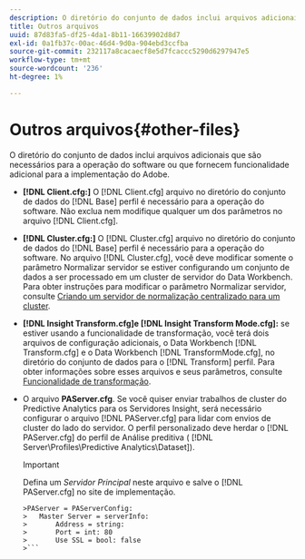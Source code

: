 ```yaml
---
description: O diretório do conjunto de dados inclui arquivos adicionais que são necessários para a operação do software ou que fornecem funcionalidade adicional para a implementação do Adobe.
title: Outros arquivos
uuid: 87d83fa5-df25-4da1-8b11-16639902d8d7
exl-id: 0a1fb37c-00ac-46d4-9d0a-904ebd3ccfba
source-git-commit: 232117a8cacaecf8e5d7fcaccc5290d6297947e5
workflow-type: tm+mt
source-wordcount: '236'
ht-degree: 1%

---
```


# Outros arquivos{#other-files}

O diretório do conjunto de dados inclui arquivos adicionais que são necessários para a operação do software ou que fornecem funcionalidade adicional para a implementação do Adobe.

* **[!DNL Client.cfg:]** O  [!DNL Client.cfg] arquivo no diretório do conjunto de dados do  [!DNL Base] perfil é necessário para a operação do software. Não exclua nem modifique qualquer um dos parâmetros no arquivo [!DNL Client.cfg].

* **[!DNL Cluster.cfg:]** O  [!DNL Cluster.cfg] arquivo no diretório do conjunto de dados do  [!DNL Base] perfil é necessário para a operação do software. No arquivo [!DNL Cluster.cfg], você deve modificar somente o parâmetro Normalizar servidor se estiver configurando um conjunto de dados a ser processado em um cluster de servidor do Data Workbench. Para obter instruções para modificar o parâmetro Normalizar servidor, consulte [Criando um servidor de normalização centralizado para um cluster](../../../home/c-dataset-const-proc/c-log-proc-config-file/c-ins-svr-file-svr-unit.md).

* **[!DNL Insight Transform.cfg]e  [!DNL Insight Transform Mode.cfg]:** se estiver usando a funcionalidade de transformação, você terá dois arquivos de configuração adicionais, o Data Workbench  [!DNL Transform.cfg] e o Data Workbench  [!DNL TransformMode.cfg], no diretório do conjunto de dados para o  [!DNL Transform] perfil. Para obter informações sobre esses arquivos e seus parâmetros, consulte [Funcionalidade de transformação](https://experienceleague.adobe.com/docs/data-workbench/using/server-admin-install/transform/t-config-tfm.html).

* O arquivo **PAServer.cfg**. Se você quiser enviar trabalhos de cluster do Predictive Analytics para os Servidores Insight, será necessário configurar o arquivo [!DNL PAServer.cfg] para lidar com envios de cluster do lado do servidor.
O perfil personalizado deve herdar o [!DNL PAServer.cfg] do perfil de Análise preditiva ( [!DNL Server\Profiles\Predictive Analytics\Dataset]).

   >[!IMPORTANT]
   >
   >Defina um *Servidor Principal* neste arquivo e salve o [!DNL PAServer.cfg] no site de implementação.
   >
   >
   ```
   >PAServer = PAServerConfig: 
   >   Master Server = serverInfo: 
   >       Address = string: 
   >       Port = int: 80
   >       Use SSL = bool: false
   >```
